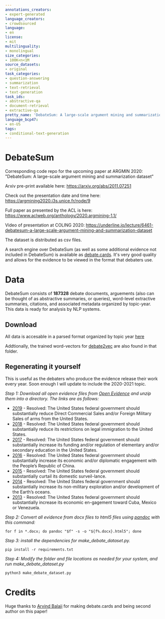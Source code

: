 ```yaml
---
annotations_creators:
- expert-generated
language_creators:
- crowdsourced
language:
- en
license:
- mit
multilinguality:
- monolingual
size_categories:
- 100K<n<1M
source_datasets:
- original
task_categories:
- question-answering
- summarization
- text-retrieval
- text-generation
task_ids:
- abstractive-qa
- document-retrieval
- extractive-qa
pretty_name: 'DebateSum: A large-scale argument mining and summarization dataset'
language_bcp47:
- en-US
tags:
- conditional-text-generation
---
```


# DebateSum
Corresponding code repo for the upcoming paper at ARGMIN 2020: "DebateSum: A large-scale argument mining and summarization dataset"

Arxiv pre-print available here: https://arxiv.org/abs/2011.07251

Check out the presentation date and time here: https://argmining2020.i3s.unice.fr/node/9

Full paper as presented by the ACL is here: https://www.aclweb.org/anthology/2020.argmining-1.1/

Video of presentation at COLING 2020: https://underline.io/lecture/6461-debatesum-a-large-scale-argument-mining-and-summarization-dataset

The dataset is distributed as csv files. 

A search engine over DebateSum (as well as some additional evidence not included in DebateSum) is available as [debate.cards](http://debate.cards/). It's very good quality and allows for the evidence to be viewed in the format that debaters use. 

# Data 

DebateSum consists of **187328** debate documents, arguements (also can be thought of as abstractive summaries, or queries), word-level extractive summaries, citations, and associated metadata organized by topic-year. This data is ready for analysis by NLP systems.

## Download
All data is accesable in a parsed format organized by topic year [here](https://mega.nz/folder/ZdQGmK6b#-0hoBWc5fLYuxQuH25feXg)

Addtionally, the trained word-vectors for [debate2vec](https://github.com/Hellisotherpeople/debate2vec) are also found in that folder. 

## Regenerating it yourself 

This is useful as the debaters who produce the evidence release their work every year. Soon enough I will update to include the 2020-2021 topic. 

*Step 1: Download all open evidence files from [Open Evidence](https://openev.debatecoaches.org/) and unzip them into a directory. The links are as follows:*

* [2019](https://s3.amazonaws.com/openev/2019OpenEv.zip)    - Resolved: The United States federal government should substantially reduce Direct Commercial Sales and/or Foreign Military Sales of arms from the United States.
* [2018](https://s3.amazonaws.com/openev/2018OpenEv.zip)    - Resolved: The United States federal government should substantially reduce its restrictions on legal immigration to the United States.
* [2017](https://s3.amazonaws.com/openev/2017OpenEv.zip)    - Resolved: The United States federal government should substantially increase its funding and/or regulation of elementary and/or secondary education in the United States.
* [2016](https://s3.amazonaws.com/openev/2016OpenEv.zip)    - Resolved: The United States federal government should substantially increase its economic and/or diplomatic engagement with the People’s Republic of China.
* [2015](https://s3.amazonaws.com/openev/2015OpenEv.zip)    - Resolved: The United States federal government should substantially curtail its domestic surveil-lance.
* [2014](https://s3.amazonaws.com/openev/2014OpenEv.zip)    - Resolved: The United States federal government should substantially increase its non-military exploration and/or development of the Earth’s oceans.
* [2013](https://s3.amazonaws.com/openev/2013OpenEv.zip)    - Resolved: The United States federal government should substantially increase its economic en-gagement toward Cuba, Mexico or Venezuela.


*Step 2: Convert all evidence from docx files to html5 files using [pandoc](https://pandoc.org/) with this command:*
```
for f in *.docx; do pandoc "$f" -s -o "${f%.docx}.html5"; done
```

*Step 3: install the dependencies for make_debate_dataset.py.*

```
pip install -r requirements.txt
```

*Step 4: Modify the folder and file locations as needed for your system, and run make_debate_dataset.py*

```
python3 make_debate_dataset.py
```

# Credits 
Huge thanks to [Arvind Balaji](https://github.com/arvind-balaji) for making debate.cards and being second author on this paper! 
